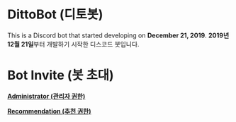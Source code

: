 # DittoBot (디토봇)

This is a Discord bot that started developing on **December 21, 2019**.
**2019년 12월 21일**부터 개발하기 시작한 디스코드 봇입니다.

# Bot Invite (봇 초대)

[**Administrator (관리자 권한)**](https://discordapp.com/oauth2/authorize?client_id=657954787236642816&permissions=8&scope=bot)

[**Recommendation (추천 권한)**](https://discordapp.com/api/oauth2/authorize?client_id=657954787236642816&permissions=3669062&scope=bot)